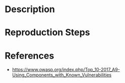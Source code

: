 # Description


# Reproduction Steps


# References

- https://www.owasp.org/index.php/Top_10-2017_A9-Using_Components_with_Known_Vulnerabilities
